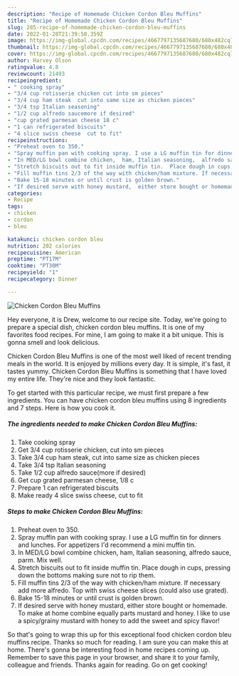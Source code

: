 ```yaml
---
description: "Recipe of Homemade Chicken Cordon Bleu Muffins"
title: "Recipe of Homemade Chicken Cordon Bleu Muffins"
slug: 285-recipe-of-homemade-chicken-cordon-bleu-muffins
date: 2022-01-28T21:39:58.359Z
image: https://img-global.cpcdn.com/recipes/4667797135687680/680x482cq70/chicken-cordon-bleu-muffins-recipe-main-photo.jpg
thumbnail: https://img-global.cpcdn.com/recipes/4667797135687680/680x482cq70/chicken-cordon-bleu-muffins-recipe-main-photo.jpg
cover: https://img-global.cpcdn.com/recipes/4667797135687680/680x482cq70/chicken-cordon-bleu-muffins-recipe-main-photo.jpg
author: Harvey Olson
ratingvalue: 4.8
reviewcount: 21493
recipeingredient:
- " cooking spray"
- "3/4 cup rotisserie chicken cut into sm pieces"
- "3/4 cup ham steak  cut into same size as chicken pieces"
- "3/4 tsp Italian seasoning"
- "1/2 cup alfredo saucemore if desired"
- "cup grated parmesan cheese 18 c"
- "1 can refrigerated biscuits"
- "4 slice swiss cheese  cut to fit"
recipeinstructions:
- "Preheat oven to 350."
- "Spray muffin pan with cooking spray. I use a LG muffin tin for dinners and lunches. For appetizers I&#39;d recommend a mini muffin tin."
- "In MED/LG bowl combine chicken,  ham, Italian seasoning,  alfredo sauce, parm.  Mix well."
- "Stretch biscuits out to fit inside muffin tin.  Place dough in cups,  pressing down the bottoms making sure not to rip them."
- "Fill muffin tins 2/3 of the way with chicken/ham mixture. If necessary add more alfredo. Top with swiss cheese slices (could also use grated)."
- "Bake 15-18 minutes or until crust is golden brown."
- "If desired serve with honey mustard,  either store bought or homemade.  To make at home combine equally parts mustard and honey. I like to use a spicy/grainy mustard with honey to add the sweet and spicy flavor!"
categories:
- Recipe
tags:
- chicken
- cordon
- bleu

katakunci: chicken cordon bleu 
nutrition: 202 calories
recipecuisine: American
preptime: "PT17M"
cooktime: "PT30M"
recipeyield: "1"
recipecategory: Dinner

---
```



![Chicken Cordon Bleu Muffins](https://img-global.cpcdn.com/recipes/4667797135687680/680x482cq70/chicken-cordon-bleu-muffins-recipe-main-photo.jpg)

Hey everyone, it is Drew, welcome to our recipe site. Today, we're going to prepare a special dish, chicken cordon bleu muffins. It is one of my favorites food recipes. For mine, I am going to make it a bit unique. This is gonna smell and look delicious.

Chicken Cordon Bleu Muffins is one of the most well liked of recent trending meals in the world. It is enjoyed by millions every day. It is simple, it's fast, it tastes yummy. Chicken Cordon Bleu Muffins is something that I have loved my entire life. They're nice and they look fantastic.




To get started with this particular recipe, we must first prepare a few ingredients. You can have chicken cordon bleu muffins using 8 ingredients and 7 steps. Here is how you cook it.

<!--inarticleads1-->

##### The ingredients needed to make Chicken Cordon Bleu Muffins:

1. Take  cooking spray
1. Get 3/4 cup rotisserie chicken, cut into sm pieces
1. Take 3/4 cup ham steak,  cut into same size as chicken pieces
1. Take 3/4 tsp Italian seasoning
1. Take 1/2 cup alfredo sauce(more if desired)
1. Get cup grated parmesan cheese, 1/8 c
1. Prepare 1 can refrigerated biscuits
1. Make ready 4 slice swiss cheese,  cut to fit




<!--inarticleads2-->

##### Steps to make Chicken Cordon Bleu Muffins:

1. Preheat oven to 350.
1. Spray muffin pan with cooking spray. I use a LG muffin tin for dinners and lunches. For appetizers I&#39;d recommend a mini muffin tin.
1. In MED/LG bowl combine chicken,  ham, Italian seasoning,  alfredo sauce, parm.  Mix well.
1. Stretch biscuits out to fit inside muffin tin.  Place dough in cups,  pressing down the bottoms making sure not to rip them.
1. Fill muffin tins 2/3 of the way with chicken/ham mixture. If necessary add more alfredo. Top with swiss cheese slices (could also use grated).
1. Bake 15-18 minutes or until crust is golden brown.
1. If desired serve with honey mustard,  either store bought or homemade.  To make at home combine equally parts mustard and honey. I like to use a spicy/grainy mustard with honey to add the sweet and spicy flavor!




So that's going to wrap this up for this exceptional food chicken cordon bleu muffins recipe. Thanks so much for reading. I am sure you can make this at home. There's gonna be interesting food in home recipes coming up. Remember to save this page in your browser, and share it to your family, colleague and friends. Thanks again for reading. Go on get cooking!
